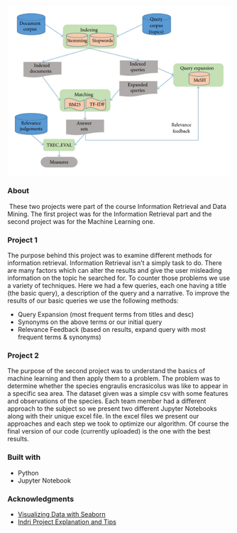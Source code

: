 <div style='text-align:center'><img src='Basic-Information-Retrieval-Process.png'></div>
<h3>About</h3>

​	These two projects were part of the course Information Retrieval and Data Mining. The first project was for the Information Retrieval part and the second project was for the Machine Learning one. 

<h3>Project 1</h3> 

The purpose behind this project was to examine different methods for information retrieval. Information Retrieval isn't a simply task to do. There are many factors which can alter the results and give the user misleading information on the topic he searched for. To counter those problems we use a variety of techniques. Here we had a few queries, each one having a title (the basic query), a description of the query and a narrative. To improve the results of our basic queries we use the following methods:

- Query Expansion (most frequent terms from titles and desc)
- Synonyms on the above terms or our initial query
- Relevance Feedback (based on results, expand query with most frequent terms & synonyms)

<h3>Project 2</h3>

The purpose of the second project was to understand the basics of machine learning and then apply them to a problem. The problem was to determine whether the species engraulis encrasicolus was like to appear in a specific sea area. The dataset given was a simple csv with some features and observations of the species. Each team member had a different approach to the subject so we present two different Jupyter Notebooks along with their unique excel file. In the excel files we present our approaches and each step we took to optimize our algorithm. Of course the final version of our code (currently uploaded) is the one with the best results.

<h3>Built with</h3>

- Python
- Jupyter Notebook

<h3>Acknowledgments</h3>

- [Visualizing Data with Seaborn](https://deffro.github.io/data%20visualization/visualizations-with-seaborn/)
- [Indri Project Explanation and Tips](https://www.cs.cmu.edu/~lemur/3.1/IndriQueryLanguage.html)

